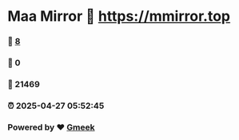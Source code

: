 # Maa Mirror :link: https://mmirror.top 
### :page_facing_up: [8](https://mmirror.top/tag.html) 
### :speech_balloon: 0 
### :hibiscus: 21469 
### :alarm_clock: 2025-04-27 05:52:45 
### Powered by :heart: [Gmeek](https://github.com/Meekdai/Gmeek)
